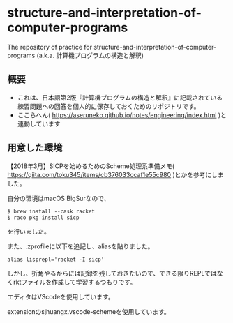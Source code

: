 # structure-and-interpretation-of-computer-programs
The repository of practice for structure-and-interpretation-of-computer-programs (a.k.a. 計算機プログラムの構造と解釈)

## 概要

- これは、日本語第2版『計算機プログラムの構造と解釈』に記載されている練習問題への回答を個人的に保存しておくためのリポジトリです。
- ここらへん( https://aseruneko.github.io/notes/engineering/index.html )と連動しています

## 用意した環境

【2018年3月】SICPを始めるためのScheme処理系準備メモ( https://qiita.com/toku345/items/cb376033ccaf1e55c980 )とかを参考にしました。

自分の環境はmacOS BigSurなので、

```
$ brew install --cask racket
$ raco pkg install sicp
```
を行いました。

また、.zprofileに以下を追記し、aliasを貼りました。
```
alias lisprepl='racket -I sicp'
```

しかし、折角やるからには記録を残しておきたいので、できる限りREPLではなくrktファイルを作成して学習するつもりです。

エディタはVScodeを使用しています。

extensionのsjhuangx.vscode-schemeを使用しています。